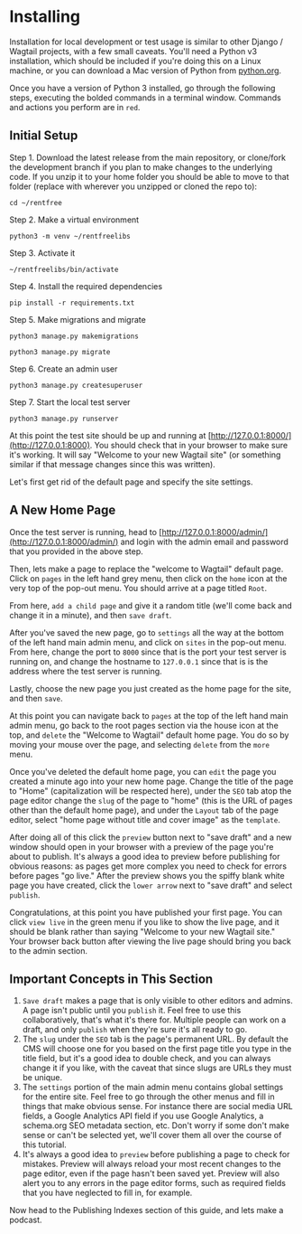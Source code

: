 # Installing

Installation for local development or test usage is similar to other Django / Wagtail projects, with a few small caveats. You'll need a Python v3 installation, which should be included if you're doing this on a Linux machine, or you can download a Mac version of Python from [python.org](https://python.org). 

Once you have a version of Python 3 installed, go through the following steps, executing the bolded commands in a terminal window. Commands and actions you perform are in `red`.

## Initial Setup

Step 1. Download the latest release from the main repository, or clone/fork the development branch if you plan to make changes to the underlying code.  If you unzip it to your home folder you should be able to move to that folder (replace with wherever you unzipped or cloned the repo to):

`cd ~/rentfree`

Step 2. Make a virtual environment

`python3 -m venv ~/rentfreelibs`

Step 3. Activate it

`~/rentfreelibs/bin/activate`

Step 4. Install the required dependencies

`pip install -r requirements.txt`

Step 5. Make migrations and migrate

`python3 manage.py makemigrations`

`python3 manage.py migrate`

Step 6. Create an admin user

`python3 manage.py createsuperuser`

Step 7. Start the local test server

`python3 manage.py runserver`

At this point the test site should be up and running at [http://127.0.0.1:8000/](http://127.0.0.1:8000).  You should check that in your browser to make sure it's working.  It will say "Welcome to your new Wagtail site" (or something similar if that message changes since this was written).

Let's first get rid of the default page and specify the site settings.

## A New Home Page

Once the test server is running, head to [http://127.0.0.1:8000/admin/](http://127.0.0.1:8000/admin/) and login with the admin email and password that you provided in the above step.  

Then, lets make a page to replace the "welcome to Wagtail" default page.  Click on `pages` in the left hand grey menu, then click on the `home` icon at the very top of the pop-out menu.  You should arrive at a page titled `Root`.

From here, `add a child page` and give it a random title (we'll come back and change it in a minute), and then `save draft`.

After you've saved the new page, go to `settings` all the way at the bottom of the left hand main admin menu, and click on `sites` in the pop-out menu.  From here, change the port to `8000` since that is the port your test server is running on, and change the hostname to `127.0.0.1` since that is is the address where the test server is running.

Lastly, choose the new page you just created as the home page for the site, and then `save`.

At this point you can navigate back to `pages` at the top of the left hand main admin menu, go back to the root pages section via the house icon at the top, and `delete` the "Welcome to Wagtail" default home page.  You do so by moving your mouse over the page, and selecting `delete` from the `more` menu.

Once you've deleted the default home page, you can `edit` the page you created a minute ago into your new home page.  Change the title of the page to "Home" (capitalization will be respected here), under the `SEO` tab atop the page editor change the `slug` of the page to "home" (this is the URL of pages other than the default home page), and under the `Layout` tab of the page editor, select "home page without title and cover image" as the `template`.

After doing all of this click the `preview` button next to "save draft" and a new window should open in your browser with a preview of the page you're about to publish.  It's always a good idea to preview before publishing for obvious reasons: as pages get more complex you need to check for errors before pages "go live."  After the preview shows you the spiffy blank white page you have created, click the `lower arrow` next to "save draft" and select `publish`. 

Congratulations, at this point you have published your first page.  You can click `view live` in the green menu if you like to show the live page, and it should be blank rather than saying "Welcome to your new Wagtail site."  Your browser back button after viewing the live page should bring you back to the admin section.

## Important Concepts in This Section


1. `Save draft` makes a page that is only visible to other editors and admins. A page isn't public until you `publish` it.  Feel free to use this collaboratively, that's what it's there for.  Multiple people can work on a draft, and only `publish` when they're sure it's all ready to go.
2. The `slug` under the `SEO` tab is the page's permanent URL.  By default the CMS will choose one for you based on the first page title you type in the title field, but it's a good idea to double check, and you can always change it if you like, with the caveat that since slugs are URLs they must be unique.
3. The `settings` portion of the main admin menu contains global settings for the entire site. Feel free to go through the other menus and fill in things that make obvious sense. For instance there are social media URL fields, a Google Analytics API field if you use Google Analytics, a schema.org SEO metadata section, etc.  Don't worry if some don't make sense or can't be selected yet, we'll cover them all over the course of this tutorial.
4. It's always a good idea to `preview` before publishing a page to check for mistakes. Preview will always reload your most recent changes to the page editor, even if the page hasn't been saved yet.  Preview will also alert you to any errors in the page editor forms, such as required fields that you have neglected to fill in, for example.

Now head to the Publishing Indexes section of this guide, and lets make a podcast.
